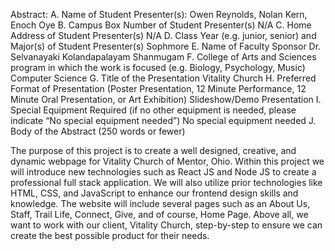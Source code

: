 Abstract:
A. Name of Student Presenter(s):
Owen Reynolds, Nolan Kern, Enoch Oye
B. Campus Box Number of Student Presenter(s)
N/A
C. Home Address of Student Presenter(s)
N/A
D. Class Year (e.g. junior, senior) and Major(s) of Student Presenter(s)
Sophmore
E. Name of Faculty Sponsor
Dr. Selvanayaki Kolandapalayam Shanmugam
F. College of Arts and Sciences program in which the work is focused (e.g. Biology,
Psychology, Music)
Computer Science
G. Title of the Presentation
Vitality Church 
H. Preferred Format of Presentation (Poster Presentation, 12 Minute Performance, 12
Minute Oral Presentation, or Art Exhibition)
Slideshow/Demo Presentation
I. Special Equipment Required (if no other equipment is needed, please indicate “No
special equipment needed”)
No special equipment needed
J. Body of the Abstract (250 words or fewer)

The purpose of this project is to create a well designed, creative, and dynamic webpage for Vitality Church of Mentor, Ohio. Within this project we will introduce new technologies such as React JS and Node JS to create a professional full stack application. We will also utilize prior technologies like HTML, CSS, and JavaScript to enhance our frontend design skills and knowledge. The website will include several pages such as an About Us, Staff, Trail Life, Connect, Give, and of course, Home Page. Above all, we want to work with our client, Vitality Church, step-by-step to ensure we can create the best possible product for their needs.